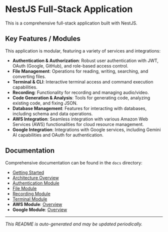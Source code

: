 # NestJS Full-Stack Application

This is a comprehensive full-stack application built with NestJS.

## Key Features / Modules

This application is modular, featuring a variety of services and integrations:

- **Authentication & Authorization**: Robust user authentication with JWT, OAuth (Google, GitHub), and role-based access control.
- **File Management**: Operations for reading, writing, searching, and converting files.
- **Terminal & CLI**: Interactive terminal access and command execution capabilities.
- **Recording**: Functionality for recording and managing audio/video.
- **Code Generation & Analysis**: Tools for generating code, analyzing existing code, and fixing JSON.
- **Database Management**: Features for interacting with databases, including schema and data operations.
- **AWS Integration**: Seamless integration with various Amazon Web Services (AWS) functionalities for cloud resource management.
- **Google Integration**: Integrations with Google services, including Gemini AI capabilities and OAuth for authentication.

## Documentation

Comprehensive documentation can be found in the `docs` directory:

- [Getting Started](./docs/getting-started.md)
- [Architecture Overview](./docs/Architecture.md)
- [Authentication Module](./docs/auth/overview.md)
- [File Module](./docs/file/overview.md)
- [Recording Module](./docs/recording/overview.md)
- [Terminal Module](./docs/terminal/overview.md)
- **AWS Module**: [Overview](./docs/aws/overview.md)
- **Google Module**: [Overview](./docs/google/overview.md)

---

_This README is auto-generated and may be updated periodically._

